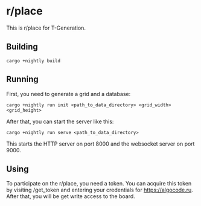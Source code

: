 # r/place

This is r/place for T-Generation.


## Building

```shell
cargo +nightly build
```


## Running

First, you need to generate a grid and a database:

```shell
cargo +nightly run init <path_to_data_directory> <grid_width> <grid_height>
```

After that, you can start the server like this:

```shell
cargo +nightly run serve <path_to_data_directory>
```

This starts the HTTP server on port 8000 and the websocket server on port 9000.


## Using

To participate on the r/place, you need a token. You can acquire this token by visiting /get_token and entering your credentials for https://algocode.ru. After that, you will be get write access to the board.

